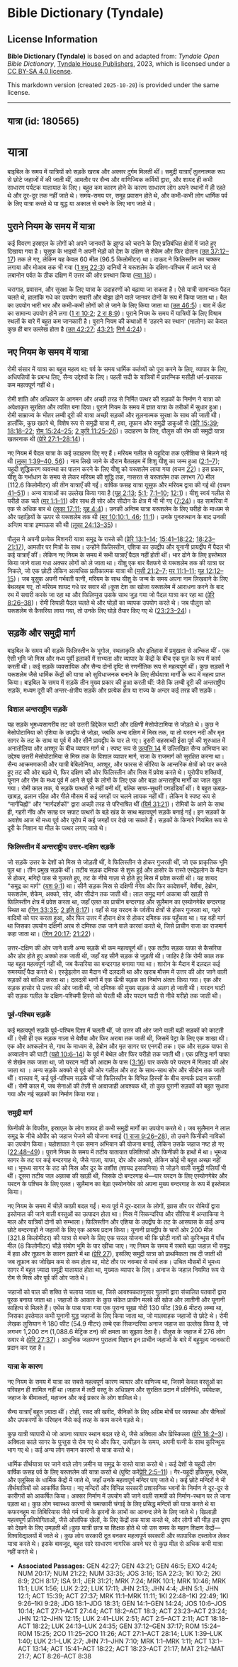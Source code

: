 # Bible Dictionary (Tyndale)

## License Information

**Bible Dictionary (Tyndale)** is based on and adapted from: _Tyndale Open Bible Dictionary_, [Tyndale House Publishers](https://tyndaleopenresources.com/), 2023, which is licensed under a [CC BY-SA 4.0 license](https://creativecommons.org/licenses/by-sa/4.0/legalcode.en).

This markdown version (created `2025-10-20`) is provided under the same license.



--------------------------------

## यात्रा (id: 180565)

यात्रा
======

बाइबिल के समय में यात्रियों को सड़कें खराब और अक्सर दुर्गम मिलती थीं। समुद्री यात्राएँ तुलनात्मक रूप से छोटे जहाजों में की जाती थीं, आमतौर पर सैन्य और वाणिज्यिक कर्मियों द्वारा, और शायद ही कभी साधारण पर्यटक यातायात के लिए। बहुत कम कारण होने के कारण साधारण लोग अपने स्थानों में ही रहते थे और दूर\-दूर तक नहीं जाते थे। समय\-समय पर, समूह प्रवासन होते थे, और कभी\-कभी लोग धार्मिक पर्व के लिए यात्रा करते थे या युद्ध या अकाल से बचने के लिए भाग जाते थे।

पुराने नियम के समय में यात्रा
-----------------------------

कई विवरण इस्राएल के लोगों को अपने जानवरों के झुण्ड को चराने के लिए प्रतिबंधित क्षेत्रों में जाते हुए दिखाया गया है। यूसुफ के भाइयों ने अपनी भेड़ों को देश के दक्षिण से शेकेम और फिर दोतान ([उत 37:12–17](https://ref.ly/Gen37:12-Gen37:17)) तक ले गए, लेकिन यह केवल 60 मील (96\.5 किलोमीटर) था। दाऊद ने फिलिस्तीन का चक्कर लगाया और मोआब तक भी गया ([1 शमू 22:3](https://ref.ly/1Sam22:3)) दानियों ने यरूशलेम के दक्षिण\-पश्चिम में अपने घर से लबानोन पर्वत के ठीक दक्षिण में उत्तर की ओर प्रस्थान किया ([न्या 18](https://ref.ly/Judg18:1-Judg18:31))।

चरागाह, प्रवासन, और सुरक्षा के लिए यात्रा के उदाहरणों को बढ़ाया जा सकता है। ऐसे यात्री सामान्यतः पैदल चलते थे, हालांकि गधे का उपयोग सवारी और बोझा ढोने वाले जानवर दोनों के रूप में किया जाता था। बैल का उपयोग भारी भार और कभी\-कभी लोगों को ले जाने के लिए किया जाता था ([उत 46:5](https://ref.ly/Gen46:5))। बाद में ऊँट का सामान्य उपयोग होने लगा ([1 रा 10:2](https://ref.ly/1Kgs10:2); [2 रा 8:9](https://ref.ly/2Kgs8:9))। पुराने नियम के समय में यात्रियों के लिए विश्राम स्थलों के बारे में बहुत कम जानकारी है। पुराने नियम की कथाओं में 'ठहरने का स्थान' (मालोन) का केवल कुछ ही बार उल्लेख होता है ([उत 42:27](https://ref.ly/Gen42:27); [43:21](https://ref.ly/Gen43:21); [निर्ग 4:24](https://ref.ly/Exod4:24))। 

नए नियम के समय में यात्रा
-------------------------

रोमी संसार में यात्रा का बहुत महत्व था: पर्व के समय धार्मिक कर्तव्यों को पूरा करने के लिए, व्यापार के लिए, अधिपतियों के प्रबन्ध लिए, सैन्य उद्देश्यों के लिए। पहली सदी के यात्रियों में प्रारम्भिक मसीही धर्म\-प्रचारक कम महत्वपूर्ण नहीं थे।

रोमी शांति और अधिकार के आगमन और अच्छी तरह से निर्मित पत्थर की सड़कों के निर्माण ने यात्रा को अपेक्षाकृत सुरक्षित और त्वरित बना दिया। पुराने नियम के समय में ज्ञात यात्रा के तरीकों में सुधार हुआ। रोमी साम्राज्य के भीतर लम्बी दूरी की यात्रा अच्छी सड़कों और तुलनात्मक सुरक्षा के साथ की जाती थी। हालाँकि, कुछ खतरे थे, विशेष रूप से समुद्री यात्रा में, हवा, तूफान और समुद्री डाकुओं से ([प्रेरि 15:39](https://ref.ly/Acts15:39); [18:18–22](https://ref.ly/Acts18:18-Acts18:22); [रोम 15:24–25](https://ref.ly/Rom15:24-Rom15:25); [2 कुरि 11:25–26](https://ref.ly/2Cor11:25-2Cor11:26))। उदाहरण के लिए, पौलुस की रोम की समुद्री यात्रा खतरनाक थी ([प्रेरि 27:1–28:14](https://ref.ly/Acts27:1-Acts28:14))।

नए नियम में पैदल यात्रा के कई उदाहरण दिए गए हैं। मरियम गलील से यहूदिया तक एलीशिबा से मिलने गई थी ([लूका 1:39–40, 56](https://ref.ly/Luke1:39-Luke1:40))। नाम लिखे जाने के दौरान बैतलहम में शिशु यीशु का जन्म हुआ ([2:1–7](https://ref.ly/Luke2:1-Luke2:7)); यहूदी शुद्धिकरण व्यवस्था का पालन करने के लिए यीशु को यरूशलेम लाया गया (वचन [22](https://ref.ly/Luke2:22))। इस प्रकार, यीशु के गर्भाधान के समय से लेकर मरियम की शुद्धि तक, नासरत से यरूशलेम तक लगभग 70 मील (112\.6 किलोमीटर) की तीन यात्राएँ की गईं। वार्षिक फसह यात्रा यूसुफ और मरियम द्वारा की गई थी (वचन [41–51](https://ref.ly/Luke2:41-Luke2:51))। अन्य यात्राओं का उल्लेख किया गया है ([यूह 2:13](https://ref.ly/John2:13); [5:1](https://ref.ly/John5:1); [7:1–10](https://ref.ly/John7:1-John7:10); [12:1](https://ref.ly/John12:1))। यीशु स्वयं गलील से यरीहो तक चले ([मर 1:1–11](https://ref.ly/Mark1:1-Mark1:11)) और साथ ही सोर और सीदोन के क्षेत्र में भी भी गए ([7:24](https://ref.ly/Mark7:24))। वह सामरिया में एक से अधिक बार थे ([लूका 17:11](https://ref.ly/Luke17:11); [यूह 4:4](https://ref.ly/John4:4))। उनकी अन्तिम यात्रा यरूशलेम के लिए यरीहो के माध्यम से और पहाड़ियों के ऊपर से यरूशलेम तक थी ([मर 10:](https://ref.ly/Mark10:1)[10:1, 46](https://ref.ly/Mark10:1,Mark10:46); [11:1](https://ref.ly/Mark11:1))। उनके पुनरुत्थान के बाद उनकी अन्तिम यात्रा इम्माऊस की थी ([लूका 24:13–35](https://ref.ly/Luke24:13-Luke24:35))।

पौलुस ने अपनी प्रत्येक मिशनरी यात्रा समुद्र के रास्ते की ([प्रेरि 13:1–14](https://ref.ly/Acts13:1-Acts13:14); [15:41–18:22](https://ref.ly/Acts15:41-Acts18:22); [18:23–21:17](https://ref.ly/Acts18:23-Acts21:17)), आमतौर पर मित्रों के साथ। उन्होंने फिलिस्तीन, एशिया का उपद्वीप और यूनानी प्रायद्वीप में पैदल भी कई यात्राएँ कीं। लेकिन नए नियम के समय में सभी यात्राएँ पैदल नहीं होती थीं। भार ढोने के लिए इस्तेमाल किया जाने वाला गधा अक्सर लोगों को ले जाता था। यीशु एक बार बैतफगे से यरूशलेम तक की यात्रा पर निकले, जो एक छोटी लेकिन अत्यधिक प्रतीकात्मक यात्रा थी ([मत्ती 21:2–7](https://ref.ly/Matt21:2-Matt21:7); [मर 11:1–11](https://ref.ly/Mark11:1-Mark11:11); [यूह 12:12–15](https://ref.ly/John12:12-John12:15))। जब यूसुफ अपनी गर्भवती पत्नी, मरियम के साथ यीशु के जन्म के समय अपना नाम लिखवाने के लिए बेथलहम गए, तो मरियम शायद गधे पर सवार थी।कूश देश का खोजा यरूशलेम में आराधना करने के बाद रथ में सवारी करके जा रहा था और फिलिप्पुस उसके साथ जुड़ गया जो पैदल यात्रा कर रहा था ([प्रेरि 8:26–38](https://ref.ly/Acts8:26-Acts8:38))। रोमी सिपाही पैदल चलते थे और घोड़ों का व्यापक उपयोग करते थे। जब पौलुस को यरूशलेम से कैसरिया लाया गया, तो उनके लिए घोड़े तैयार किए गए थे ([23:23–24](https://ref.ly/Acts23:23-Acts23:24))।

सड़कें और समुद्री मार्ग
-----------------------

बाइबिल के समय की सड़कें फिलिस्तीन के भूगोल, स्थलाकृति और इतिहास में प्रमुखता से अन्कित थीं \- एक ऐसी भूमि जो मिस्र और मध्य पूर्वी इलाकों में सभ्यता और व्यापार के केंद्रों के बीच एक पुल के रूप में कार्य करती थी। कई सड़कें व्यवसायिक और सैन्य दोनों दृष्टि से रणनीतिक रूप से महत्वपूर्ण थीं। कुछ सड़कों ने यरूशलेम जैसे धार्मिक केंद्रों की यात्रा को सुविधाजनक बनाने के लिए तीर्थयात्रा मार्गों के रूप में महत्व प्राप्त किया। बाइबिल के समय में सड़कें तीन मुख्य प्रकार की हुआ करती थीं: जैसे कि लम्बी दूरी की अन्तराष्ट्रीय सड़कें, मध्यम दूरी की अन्तर\-क्षेत्रीय सड़कें और प्रत्येक क्षेत्र या राज्य के अन्दर कई तरह की सड़कें।

### विशाल अन्तराष्ट्रीय सड़कें

यह सड़के भूमध्यसागरीय तट को उत्तरी हिद्देकेल घाटी और दक्षिणी मेसोपोटामिया से जोड़ते थे। कुछ ने मेसोपोटामिया को एशिया के उपद्वीप से जोड़ा, जबकि अन्य दक्षिण में मिस्र तक, या तो यरदन नदी और मृत सागर के तट के साथ या पूर्व में और सीनै प्रायद्वीप के पार ले गए। दूसरी सहस्राब्दी ईसा पूर्व की शुरुआत में अनातोलिया और अश्शूर के बीच व्यापार मार्ग थे। स्पष्ट रूप से [उत्पत्ति 14](https://ref.ly/Gen14:1-Gen14:24) में उल्लिखित सैन्य अभियान का उद्देश्य उत्तरी मेसोपोटामिया से मिस्र तक के विशाल व्यापार मार्ग, राजा के राजमार्ग को सुरक्षित करना था। सैन्य आक्रमणकारी और यात्री बेबिलोनिया, अश्शूर, और फारस से सीरिया के आन्तरिक क्षेत्रों को पार करते हुए तट की ओर बढ़ते थे, फिर दक्षिण की ओर फिलिस्तीन और मिस्र में प्रवेश करते थे। यूरोपीय शक्तियों, यूनान और रोम के मध्य पूर्व में आने से पूर्व के लोगों के लिए एक और बड़ा अन्तराष्ट्रीय मार्गों का जाल खुल गया। रोमी काल तक, ये सड़कें पत्थरों से नहीं बनी थीं, बल्कि साफ\-सुथरी पगडंडियाँ थीं। वे बहुत ऊबड़\-खाबड़, ढलान रहित और गीले मौसम में कई जगहों पर चलने लायक नहीं थीं। लेकिन वे स्पष्ट रूप से “मार्गचिह्नों” और “मार्गदर्शकों” द्वारा अच्छी तरह से परिभाषित थीं ([यिर्म 31:21](https://ref.ly/Jer31:21))। रोमियों के आने के साथ ही, गहरी नींव और सतह पर सपाट पत्थरों के बड़े खंड के साथ महत्वपूर्ण सड़कें बनाई गईं। इन सड़कों के अवशेष आज भी मध्य पूर्व और यूरोप में कई जगहों पर देखे जा सकते हैं। सड़कों के किनारे नियमित रूप से दूरी के निशान या मील के पत्थर लगाए जाते थे।

### फिलिस्तीन में अन्तराष्ट्रीय उत्तर\-दक्षिण सड़कें

जो सड़कें उत्तर के देशों को मिस्र से जोड़ती थीं, वे फिलिस्तीन से होकर गुजरती थीं, जो एक प्राकृतिक भूमि पुल था। तीन प्रमुख सड़कें थीं। तटीय सड़क दमिश्क से शुरू हुई और हासोर के रास्ते एस्द्रेइलोन के मैदान से होकर, मगिद्दो पास से गुजरते हुए, तट के नीचे गाज़ा से होते हुए मिस्र में प्रवेश करती थी। यह शायद "समुद्र का मार्ग" ([यश 9:1](https://ref.ly/Isa9:1)) था। सीनै सड़क मिस्र से दक्षिणी नेगेव और फिर कादेशबर्ने, बेर्शेबा, हेब्रोन, यरूशलेम, शेकेम, अक्को, सोर, और सीदोन तक जाती थी। लाल समुद्र मार्ग अकाबा की खाड़ी से फिलिस्तीन क्षेत्र में प्रवेश करता था, जहाँ एलत का प्राचीन बन्दरगाह और सुलैमान का एस्योनगेबेर बन्दरगाह स्थित था ([गिन 33:35](https://ref.ly/Num33:35); [2 इति 8:17](https://ref.ly/2Chr8:17))। वहाँ से यह यरदन के पर्वतीय क्षेत्रों से होकर गुजरता था, गहरे वादियों को पार करता हुआ, और फिर उत्तर में हौरान क्षेत्र से होकर दमिश्क तक पहुँचता था। यह वही मार्ग था जिसका उपयोग दक्षिणी अरब से दमिश्क तक जाने वाले कारवां करते थे, जिसे प्राचीन राजा का राजमार्ग कहा जाता था। ([गिन 20:17](https://ref.ly/Num20:17); [21:22](https://ref.ly/Num21:22))।

उत्तर\-दक्षिण की ओर जाने वाली अन्य सड़कें भी कम महत्वपूर्ण थीं। एक तटीय सड़क याफा से कैसरिया और डोर होते हुए अक्को तक जाती थी, जहाँ यह सीनै सड़क से जुड़ती थी। जाहिर है कि रोमी काल तक यह बहुत महत्वपूर्ण नहीं थी, जब कैसरिया का बन्दरगाह बनाया गया था। शारोन के मैदान में दलदल कई समस्याएँ पैदा करते थे। एस्ड्रेइलोन का मैदान भी दलदली था और खराब मौसम में उत्तर की ओर जाने वाली सड़कों को बाधित करता था। दलदली भागों में एक ऊँची सड़क का निर्माण अंततः किया गया। एक और सड़क हासोर से उत्तर की ओर जाती थी, जो दमिश्क की मुख्य सड़क से अलग हो जाती थी। यरदन घाटी की सड़क गलील के दक्षिण\-पश्चिमी हिस्से को घेरती थी और यरदन घाटी से नीचे यरीहो तक जाती थी।

### पूर्व\-पश्चिम सड़कें

कई महत्वपूर्ण सड़कें पूर्व\-पश्चिम दिशा में चलती थीं, जो उत्तर की ओर जाने वाली बड़ी सड़कों को काटती थीं। ऐसी ही एक सड़क गाज़ा से बेर्शेबा और फिर अराबा तक जाती थी, जिसमें पेट्रा के लिए एक शाखा थी। एक और अश्कलोन से, गाथ के माध्यम से, हेब्रोन और मृत सागर पर एनगदी तक। एक और सड़क याफा से अय्यालोन की घाटी ([यहो 10:6–14](https://ref.ly/Josh10:6-Josh10:14)) के पूर्व में बेथेल और फिर यरीहो तक जाती थी। एक प्रसिद्ध मार्ग याफा से शेखेम तक जाता था, जो यरदन नदी को आदाम के पास ([3:16](https://ref.ly/Josh3:16)) पार करके परे यरदन में गिलाद की ओर जाता था । अन्य सड़कें अक्को से पूर्व की ओर गलील और तट के साथ\-साथ सोर और सीदोन तक जाती थीं। वास्तव में, कई पूर्व\-पश्चिम सड़कें थीं जो फिलिस्तीन के विभिन्न हिस्सों के बीच सम्पर्क प्रदान करती थीं। रोमी काल में, जब सेनाओं की तेज़ी से आवाजाही आवश्यक थी, तो कुछ पुरानी सड़कों को बहुत सुधारा गया और नई सड़कों का निर्माण किया गया।

### समुद्री मार्ग

फिनीकी के विपरीत, इस्राएल के लोग शायद ही कभी समुद्री मार्गों का उपयोग करते थे। जब सुलैमान ने लाल समुद्र के नीचे ओपीर को जहाज भेजने की योजना बनाई ([1 राजा 9:26–28](https://ref.ly/1Kgs9:26-1Kgs9:28)), तो उसने फ‍िनीकी नाविकों का उपयोग किया। यहोशापात ने एक समान अभियान की योजना बनाई, लेकिन उसके जहाज नष्ट हो गए ([22:48–49](https://ref.ly/1Kgs22:48-1Kgs22:49))। पुराने नियम के समय में तटीय यातायात पलिश्तियों और फ‍िनीकी के हाथों में था। भूमध्य सागर के तट पर कई बन्दरगाह थे, जैसे गाज़ा, याफा, दोर और अक्को, लेकिन कोई भी बहुत अच्छा नहीं था। भूमध्य सागर के तट को मिस्र और दूर के तर्शीश (शायद इसपानिया) से जोड़ने वाली समुद्री गलियाँ भी थीं। दूसरा तटीय जल अक़ाबा की खाड़ी थी, जिसके दो बन्दरगाह थे—पार यरदन के लिए एस्योनगेबेर और यरदन के पश्चिम के लिए एलत। सुलैमान का बेड़ा एस्योनगेबेर को अपना मुख्य बन्दरगाह के रूप में इस्तेमाल किया।

नए नियम के समय में चीज़ें काफ़ी बदल गईं। मध्य पूर्व में दूर\-दराज़ के लोगों, ख़ास तौर पर रोमियों द्वारा इस्तेमाल की जाने वाली वस्तुओं का उत्पादन होता था। मिस्र में सिकन्दरिया और सीरिया में अन्ताकिया ने माल और यात्रियों दोनों को सम्भाला। फिलिस्तीन और एशिया के उपद्वीप के तट के आसपास के कई अन्य छोटे बन्दरगाहों ने जहाजों के लिए एक आश्रय प्रदान किया। यूनानी प्रायद्वीप के चारों ओर 200 मील (321\.8 किलोमीटर) की यात्रा से बचने के लिए एक सरल योजना थी कि छोटी नावों को कुरिन्थुस में पाँच मील (8 किलोमीटर) चौड़े संयोग भूमि के पार खींचा जाए। नए नियम के समय में सबसे बड़ा जहाज़ भी समुद्र में हवा और तूफ़ान के कारन ख़तरे में था ([प्रेरि 27](https://ref.ly/Acts27:1-Acts27:44)), इसलिए समुद्री यात्रा को प्राथमिकता तब दी जाती थी जब तूफ़ान का जोखिम कम से कम होता था, मोटे तौर पर नवम्बर से मार्च तक। उचित मौसमों में भूमध्य सागर में बहुत ज़्यादा समुद्री यातायात होता था, मुख्यतः व्यापार के लिए। अनाज के जहाज़ नियमित रूप से रोम से मिस्र और पूर्व की ओर जाते थे।

जहाजों को पाल की शक्ति से चलाया जाता था, जिसे आवश्यकतानुसार गुलामों द्वारा संचालित पतवारों द्वारा पूरक बनाया जाता था। जहाजों के आकार के कुछ संकेत प्राचीन मलबे की खोज और लातीनी और यूनानी साहित्य से मिलते हैं। एथेंस के पास पाया गया एक पुराना सूखा गोदी 130 फीट (39\.6 मीटर) लम्बा था, जिसका इस्तेमाल कभी यूनानी युद्ध जहाजों के लिए किया जाता था, जो मालवाहक जहाजों से छोटे थे। रोमी लेखक लुसियान ने 180 फीट (54\.9 मीटर) लम्बे एक सिकन्दरिया अनाज जहाज का उल्लेख किया है, जो लगभग 1,200 टन (1,088\.6 मेट्रिक टन) की क्षमता का सुझाव देता है। पौलुस के जहाज में 276 लोग सवार थे ([प्रेरि 27:37](https://ref.ly/Acts27:37))। आधुनिक जलमग्न पुरातत्व विज्ञान इन प्राचीन जहाजों के बारे में बहुमूल्य जानकारी प्रदान कर रहा है।

### यात्रा के कारण

नए नियम के समय में यात्रा का सबसे महत्वपूर्ण कारण व्यापार और वाणिज्य था, जिसमें केवल वस्तुओं का परिवहन ही शामिल नहीं था।जहाज में लदी वस्तु के अधिग्रहण और सुरक्षित प्रदान में प्रतिनिधि, पर्यवेक्षक, जहाज के बीमाकर्ता, महाजन और कई प्रकार के लोग शामिल थे।

सैन्य यात्राएँ बहुत ज़्यादा थीं। टोही, रसद की खरीद, सैनिकों के लिए अग्रिम मोर्चे पर व्यवस्था और सैनिकों और उपकरणों के परिवहन जैसे कई तरह के काम करने पड़ते थे।

कुछ यात्री व्यापारी थे जो अपना व्यापार स्थान बदल रहे थे, जैसे अक्विला और प्रिस्किल्ला ([प्रेरि 18:2–3](https://ref.ly/Acts18:2-Acts18:3))। अक्विला काले सागर के पुन्तुस से रोम गए थे और फिर, उत्पीड़न के समय, अपनी पत्नी के साथ कुरिन्थुस भाग गए थे। कई अन्य लोग समान कारणों से यात्रा करते थे।

धार्मिक तीर्थयात्रा पर जाने वाले लोग ज़मीन या समुद्र के रास्ते यात्रा करते थे। कई देशों से यहूदी लोग वार्षिक फसह पर्व के लिए यरूशलेम की यात्रा करते थे (पुष्टि करें[प्रेरि 2:5–11](https://ref.ly/Acts2:5-Acts2:11))। गैर\-यहूदी इफिसुस, एथेंस, और एलूसिस के धार्मिक केंद्रों में जाते थे, जहाँ उनके महत्वपूर्ण मन्दिर पाए जाते थे। कई छोटे मन्दिरों ने भी तीर्थयात्रियों को आकर्षित किया। नए मन्दिरों और विभिन्न सरकारी प्रशासनिक भवनों के निर्माण ने दूर\-दूर से कारीगरों को आकर्षित किया। अक्सर निर्माण में उपयोग की जाने वाली सामग्री को निर्माण\-स्थान पर ले जाना पड़ता था। कुछ लोग स्वास्थ्य कारणों से चमत्कारी चंगाई के लिए प्रसिद्ध मन्दिरों की यात्रा करते थे या कफरनहूम या तिबिरियास जैसे गर्म पानी के झरनों के लाभों का आनन्द लेने के लिए जाते थे। खिलाड़ी महत्वपूर्ण प्रतियोगिताओं, जैसे ओलंपिक खेलों, के लिए केंद्रों तक यात्रा करते थे, और लोगों की भीड़ इस दृश्य को देखने के लिए उमड़ती थी।कुछ यात्री छात्र या शिक्षक होते थे जो उस समय के महान शिक्षण केंद्रों—विश्वविद्यालयों में जाते थे। कुछ लोग सरकारी दूत बनकर महत्वपूर्ण सरकारी और व्यापारिक दस्तावेज लेकर यात्रा करते थे। इसके बावजूद, बहुत सारे साधारण नागरिक अपने घर से कुछ मील से अधिक कभी यात्रा नहीं करते थे।

* **Associated Passages:** GEN 42:27; GEN 43:21; GEN 46:5; EXO 4:24; NUM 20:17; NUM 21:22; NUM 33:35; JOS 3:16; 1SA 22:3; 1KI 10:2; 2KI 8:9; 2CH 8:17; ISA 9:1; JER 31:21; MRK 7:24; MRK 10:1; MRK 10:46; MRK 11:1; LUK 1:56; LUK 2:22; LUK 17:11; JHN 2:13; JHN 4:4; JHN 5:1; JHN 12:1; ACT 15:39; ACT 27:37; MRK 11:1–MRK 11:11; 1KI 22:48–1KI 22:49; 1KI 9:26–1KI 9:28; JDG 18:1–JDG 18:31; GEN 14:1–GEN 14:24; JOS 10:6–JOS 10:14; ACT 27:1–ACT 27:44; ACT 18:2–ACT 18:3; ACT 23:23–ACT 23:24; JHN 12:12–JHN 12:15; LUK 2:41–LUK 2:51; ACT 2:5–ACT 2:11; ACT 18:18–ACT 18:22; LUK 24:13–LUK 24:35; GEN 37:12–GEN 37:17; ROM 15:24–ROM 15:25; 2CO 11:25–2CO 11:26; ACT 27:1–ACT 28:14; LUK 1:39–LUK 1:40; LUK 2:1–LUK 2:7; JHN 7:1–JHN 7:10; MRK 1:1–MRK 1:11; ACT 13:1–ACT 13:14; ACT 15:41–ACT 18:22; ACT 18:23–ACT 21:17; MAT 21:2–MAT 21:7; ACT 8:26–ACT 8:38

